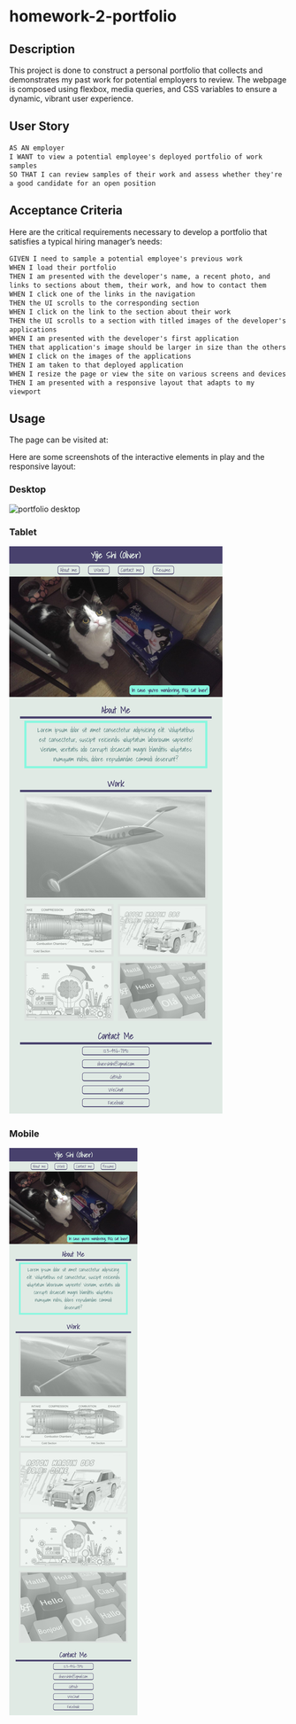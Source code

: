 # homework-2-portfolio

## Description

This project is done to construct a personal portfolio that collects and demonstrates my past work for potential employers to review. The webpage is composed using flexbox, media queries, and CSS variables to ensure a dynamic, vibrant user experience.

## User Story

```
AS AN employer
I WANT to view a potential employee's deployed portfolio of work samples
SO THAT I can review samples of their work and assess whether they're a good candidate for an open position
```
## Acceptance Criteria

Here are the critical requirements necessary to develop a portfolio that satisfies a typical hiring manager’s needs:

```
GIVEN I need to sample a potential employee's previous work
WHEN I load their portfolio
THEN I am presented with the developer's name, a recent photo, and links to sections about them, their work, and how to contact them
WHEN I click one of the links in the navigation
THEN the UI scrolls to the corresponding section
WHEN I click on the link to the section about their work
THEN the UI scrolls to a section with titled images of the developer's applications
WHEN I am presented with the developer's first application
THEN that application's image should be larger in size than the others
WHEN I click on the images of the applications
THEN I am taken to that deployed application
WHEN I resize the page or view the site on various screens and devices
THEN I am presented with a responsive layout that adapts to my viewport
```
## Usage

The page can be visited at:

Here are some screenshots of the interactive elements in play and the responsive layout:

### Desktop
![portfolio desktop](./assets/images/desktop.png)

### Tablet
![portfolio tablet](./assets/images/tablet.png)

### Mobile
![portfolio tablet](./assets/images/mobile.png)